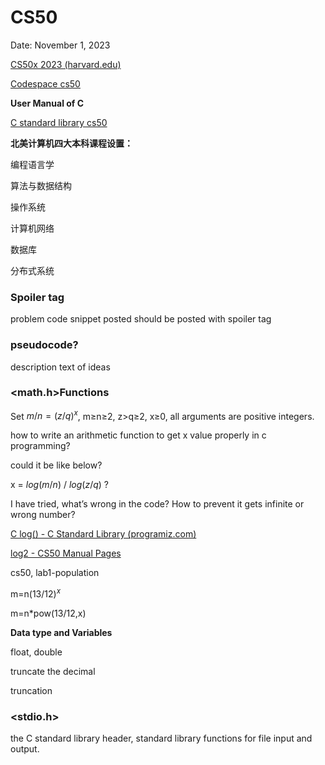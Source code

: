 # CS50

Date: November 1, 2023

[CS50x 2023 (harvard.edu)](https://cs50.harvard.edu/x/2023/)

[Codespace cs50](https://glowing-space-dollop-pjrj646rqwjh67jp.github.dev/?autoStart=true&folder=%2Fworkspaces%2F10704949&vscodeChannel=stable)

**User Manual of C** 

[C standard library cs50](https://manual.cs50.io/)

**北美计算机四大本科课程设置：**

编程语言学

算法与数据结构

操作系统

计算机网络

数据库

分布式系统

### Spoiler tag

<spoiler> problem code snippet posted should be posted with spoiler tag </spoiler> 

### pseudocode?

description  text of ideas

### <math.h>Functions

Set $m/n = (z/q)^x$, m≥n≥2, z>q≥2, x≥0, all arguments are positive integers. 

how to write an arithmetic function to get x value properly in c programming? 

could it be like below?

x = $log(m/n)$ / $log(z/q)$ ? 

I have tried, what’s wrong in the code? How to prevent it gets infinite or wrong number?

[C log() - C Standard Library (programiz.com)](https://www.programiz.com/c-programming/library-function/math.h/log)

[log2 - CS50 Manual Pages](https://manual.cs50.io/3/log2)

cs50, lab1-population

m=n$(13/12)^x$

m=n*pow(13/12,x)

**Data type and Variables**

float, double

truncate the decimal 

truncation

### <stdio.h>

the C standard library header, standard library functions for file input and output.
